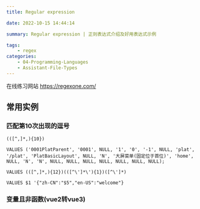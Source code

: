 ```yaml
---
title: Regular expression

date: 2022-10-15 14:44:14

summary: Regular expression | 正则表达式介绍及好用表达式示例

tags:
    - regex
categories:
    - 04-Programming-Languages
    - Assistant-File-Types
---
```


在线练习网站 https://regexone.com/

## 常用实例

### 匹配第10次出现的逗号

```
(([^,]*,){10})
```

```
VALUES ('0001PlatParent', '0001', NULL, '1', '0', '-1', NULL, 'plat', '/plat', 'PlatBasicLayout', NULL, 'N', '大屏菜单(固定位于首位)', 'home', NULL, 'N', 'N', NULL, NULL, NULL, NULL, NULL, NULL, NULL);

VALUES (([^,]*,){12})(([^\']*\'){1})([^\']*)

VALUES $1 '{"zh-CN":"$5","en-US":"welcome"}

```

### 变量且非函数(vue2转vue3)

